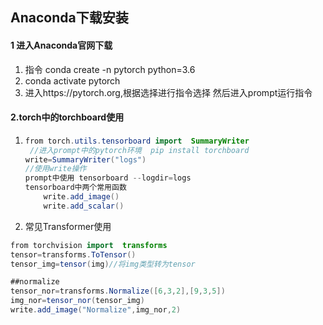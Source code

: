 ## Anaconda下载安装

#### 1 进入Anaconda官网下载

1. 指令 conda create -n pytorch python=3.6
2. conda activate pytorch
3. 进入https://pytorch.org,根据选择进行指令选择 然后进入prompt运行指令

#### 2.torch中的torchboard使用

1. ```java 
   from torch.utils.tensorboard import  SummaryWriter
    //进入prompt中的pytorch环境  pip install torchboard
   write=SummaryWriter("logs")
   //使用write操作
   prompt中使用 tensorboard --logdir=logs
   tensorboard中两个常用函数
       write.add_image()
       write.add_scalar()
   ```

   

2. 常见Transformer使用

```java
from torchvision import  transforms
tensor=transforms.ToTensor()
tensor_img=tensor(img)//将img类型转为tensor
``` 

   ```java
   ##normalize
   tensor_nor=transforms.Normalize([6,3,2],[9,3,5])
   img_nor=tensor_nor(tensor_img)
   write.add_image("Normalize",img_nor,2)
   ```


